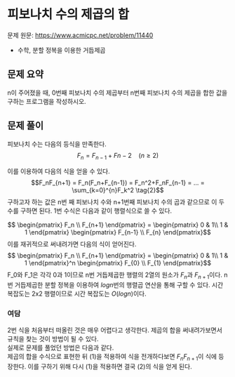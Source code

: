 피보나치 수의 제곱의 합
=
문제 원문: https://www.acmicpc.net/problem/11440
- 수학, 분할 정복을 이용한 거듭제곱

## 문제 요약
n이 주어졌을 때, 0번째 피보나치 수의 제곱부터 n번째 피보나치 수의 제곱을 합한 값을 구하는 프로그램을 작성하시오.
## 문제 풀이
피보나치 수는 다음의 등식을 만족한다.
$$F_n = F_{n-1} + F{n-2} \ \ \ \ (n \ge 2) \tag{1}$$

이를 이용하여 다음의 식을 얻을 수 있다. 
$$F_nF_{n+1} = F_n(F_n+F_{n-1}) = F_n^2+F_nF_{n-1} = ... = \sum_{k=0}^{n}F_k^2 \tag{2}$$
구하고자 하는 값은 n번 째 피보나치 수와 n+1번째 피보나치 수의 곱과 같으므로 이 두 수를 구하면 된다. 1번 수식은 다음과 같이 행렬식으로 쓸 수 있다.

$$ \begin{pmatrix} F_n \\ F_{n+1} \end{pmatrix} = \begin{pmatrix} 0 & 1\\ 1 & 1 \end{pmatrix} \begin{pmatrix} F_{n-1} \\ F_{n} \end{pmatrix}$$ 
이를 재귀적으로 써내려가면 다음의 식이 얻어진다.
$$ \begin{pmatrix} F_n \\ F_{n+1} \end{pmatrix} = \begin{pmatrix} 0 & 1\\ 1 & 1 \end{pmatrix}^n \begin{pmatrix} F_{0} \\ F_{1} \end{pmatrix}$$
F_0와 F_1은 각각 0과 1이므로 n번 거듭제곱한 행렬의 2열의 원소가 $F_n$과 $F_{n+1}$이다.
n번 거듭제곱한 분할 정복을 이용하여 $logn$번의 행렬곱 연산을 통해 구할 수 있다.
시간복잡도는 2x2 행렬이므로 시간 복잡도는 $O(logn)$이다.

### 여담
2번 식을 처음부터 떠올린 것은 매우 어렵다고 생각한다. 제곱의 합을 써내려가보면서 규칙을 찾는 것이 방법이 될 수 있다.  
실제로 문제를 풀었던 방법은 다음과 같다.   
제곱의 합을 수식으로 표현한 뒤 (1)을 적용하여 식을 전개하다보면 $F_nF_{n+1}$이 식에 등장한다. 이를 구하기 위해 다시 (1)을 적용하면 결국 (2)의 식을 얻게 된다.



